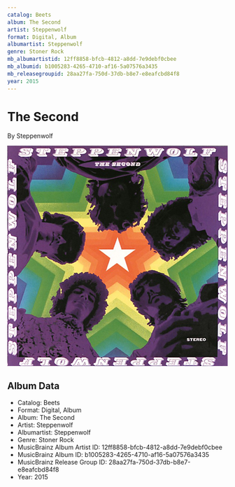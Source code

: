 ```yaml
---
catalog: Beets
album: The Second
artist: Steppenwolf
format: Digital, Album
albumartist: Steppenwolf
genre: Stoner Rock
mb_albumartistid: 12ff8858-bfcb-4812-a8dd-7e9debf0cbee
mb_albumid: b1005283-4265-4710-af16-5a07576a3435
mb_releasegroupid: 28aa27fa-750d-37db-b8e7-e8eafcbd84f8
year: 2015
---
```


# The Second

By Steppenwolf

![](../../assets/beetscovers/Steppenwolf-The_Second.jpg)

## Album Data

- Catalog: Beets
- Format: Digital, Album
- Album: The Second
- Artist: Steppenwolf
- Albumartist: Steppenwolf
- Genre: Stoner Rock
- MusicBrainz Album Artist ID: 12ff8858-bfcb-4812-a8dd-7e9debf0cbee
- MusicBrainz Album ID: b1005283-4265-4710-af16-5a07576a3435
- MusicBrainz Release Group ID: 28aa27fa-750d-37db-b8e7-e8eafcbd84f8
- Year: 2015

